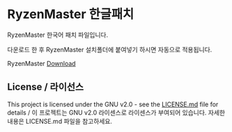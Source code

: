 # RyzenMaster 한글패치

RyzenMaster 한국어 패치 파일입니다.

다운로드 한 후 RyzenMaster 설치폴더에 붙여넣기 하시면 자동으로 적용됩니다.

RyzenMaster [Download](https://www.amd.com/en/technologies/ryzen-master)

## License / 라이선스
This project is licensed under the GNU v2.0 - see the [LICENSE.md](https://github.com/Kimbyeoungjang/SoulWorker-Exporter/blob/main/LICENSE) file for details / 이 프로젝트는 GNU v2.0 라이센스로 라이센스가 부여되어 있습니다. 자세한 내용은 LICENSE.md 파일을 참고하세요.
